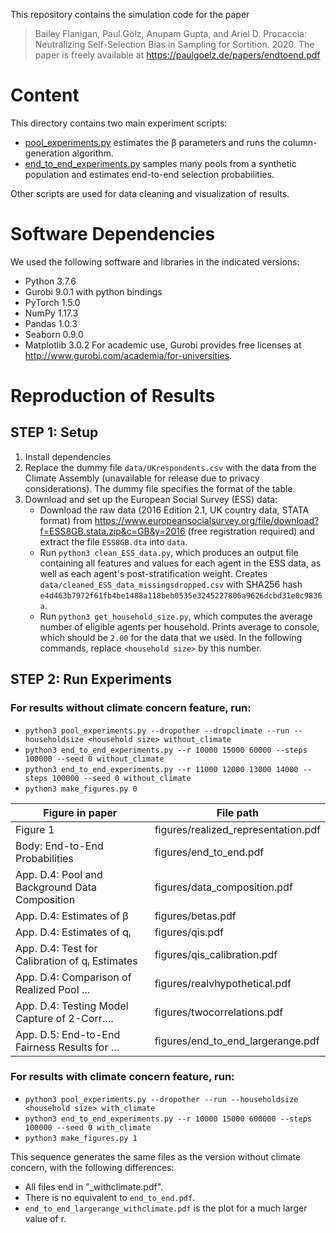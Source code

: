 This repository contains the simulation code for the paper
> Bailey Flanigan, Paul Gölz, Anupam Gupta, and Ariel D. Procaccia: Neutralizing Self-Selection Bias in Sampling for Sortition. 2020.
The paper is freely available at https://paulgoelz.de/papers/endtoend.pdf

Content
=======
This directory contains two main experiment scripts:
- [pool_experiments.py](pool_experiments.py) estimates the β parameters and runs the column-generation algorithm.
- [end_to_end_experiments.py](end_to_end_experiments.py) samples many pools from a synthetic population and estimates end-to-end selection probabilities.

Other scripts are used for data cleaning and visualization of results.

Software Dependencies
=====================
We used the following software and libraries in the indicated versions:
- Python 3.7.6
- Gurobi 9.0.1 with python bindings
- PyTorch 1.5.0
- NumPy 1.17.3
- Pandas 1.0.3
- Seaborn 0.9.0
- Matplotlib 3.0.2
For academic use, Gurobi provides free licenses at
<http://www.gurobi.com/academia/for-universities>.

Reproduction of Results
=======================
STEP 1: Setup
-------------
1. Install dependencies
2. Replace the dummy file `data/UKrespondents.csv` with the data from the Climate Assembly (unavailable for release due to privacy considerations).
   The dummy file specifies the format of the table.
3. Download and set up the European Social Survey (ESS) data: 
    - Download the raw data (2016 Edition 2.1, UK country data, STATA format) from https://www.europeansocialsurvey.org/file/download?f=ESS8GB.stata.zip&c=GB&y=2016 (free registration required) and extract the file `ESS8GB.dta` into `data`.
    - Run `python3 clean_ESS_data.py`, which produces an output file containing all features and values for each agent in the ESS data, as well as each agent's post-stratification weight. Creates `data/cleaned_ESS_data_missingsdropped.csv` with SHA256 hash `e4d463b7972f61fb4be1488a118beb0535e3245227806a9626dcbd31e0c9836a`.
    - Run `python3 get_household_size.py`, which computes the average number of eligible agents per household. Prints average to console, which should be `2.00` for the data that we used. In the following commands, replace `<household size>` by this number.

STEP 2: Run Experiments
-----------------------
### For results without climate concern feature, run:
- `python3 pool_experiments.py --dropother --dropclimate --run --householdsize <household size> without_climate`
- `python3 end_to_end_experiments.py --r 10000 15000 60000 --steps 100000 --seed 0 without_climate`
- `python3 end_to_end_experiments.py --r 11000 12000 13000 14000 --steps 100000 --seed 0 without_climate`
- `python3 make_figures.py 0`

| Figure in paper                                | File path                                  |
|------------------------------------------------|--------------------------------------------|
| Figure 1                                       | figures/realized_representation.pdf        |
| Body: End-to-End Probabilities                 | figures/end_to_end.pdf                     |
| App. D.4: Pool and Background Data Composition | figures/data_composition.pdf               |
| App. D.4: Estimates of β                       | figures/betas.pdf                          |
| App. D.4: Estimates of qᵢ                      | figures/qis.pdf                            |
| App. D.4: Test for Calibration of qᵢ Estimates | figures/qis_calibration.pdf                |
| App. D.4: Comparison of Realized Pool …        | figures/realvhypothetical.pdf              |
| App. D.4: Testing Model Capture of 2-Corr.…    | figures/twocorrelations.pdf                |
| App. D.5: End-to-End Fairness Results for …    | figures/end_to_end_largerange.pdf          |

### For results with climate concern feature, run:
- `python3 pool_experiments.py --dropother --run --householdsize <household size> with_climate`
- `python3 end_to_end_experiments.py --r 10000 15000 600000 --steps 100000 --seed 0 with_climate`
- `python3 make_figures.py 1`

This sequence generates the same files as the version without climate concern, with the following differences:
- All files end in "_withclimate.pdf".
- There is no equivalent to `end_to_end.pdf`.
- `end_to_end_largerange_withclimate.pdf` is the plot for a much larger value of r.
